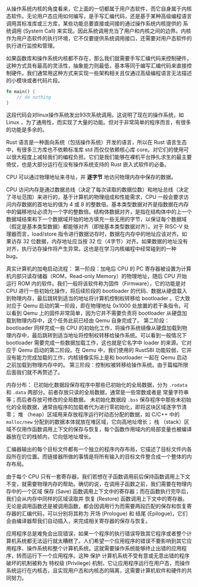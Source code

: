 从操作系统内核的角度看来，它上面的一切都属于用户态软件，而它自身属于内核态软件。无论用户态应用如何编写，是手写汇编代码，还是基于某种高级编程语言调用其标准库或三方库，某些功能总要直接或间接的通过操作系统内核提供的 系统调用 (System Call) 来实现。因此系统调用充当了用户和内核之间的边界。内核作为用户态软件的执行环境，它不仅要提供系统调用接口，还需要对用户态软件的执行进行监控和管理。

如果函数库和操作系统内核都不存在，那么我们就需要手写汇编代码来控制硬件，这种方式具有最高的灵活性，抽象能力则最低，基本等同于编写汇编代码来直接控制硬件。我们通常用这种方式来实现一些架构相关且仅通过高级编程语言无法描述的小模块或者代码片段。

```rust
fn main() {
    // do nothing
}
```
这段代码会对linux操作系统发出93次系统调用。这说明了现在的操作系统，如 Linux ，为了通用性，而实现了大量的功能。但对于非常简单的程序而言，有很多的功能是多余的。

Rust 语言是一种面向系统（包括操作系统）开发的语言，所以在 Rust 语言生态中，有很多三方库也不依赖标准库 std 而仅仅依赖核心库 core。对它们的使用可以很大程度上减轻我们的编程负担。它们是我们能够在裸机平台挣扎求生的最主要倚仗，也是大部分运行在没有操作系统支持的 Rust 嵌入式软件的必备。

CPU 可以通过物理地址来寻址，并 **逐字节** 地访问物理内存中保存的数据。

CPU 访问内存是通过数据总线（决定了每次读取的数据位数）和地址总线（决定了寻址范围）来进行的，基于计算机的物理组成和性能需求，CPU 一般会要求访问内存数据的首地址的值为 4 或 8 的整数倍。基本类型数据对齐是指数据在内存中的偏移地址必须为一个字的整数倍。结构体数据对齐，是指在结构体中的上一个数据域结束和下一个数据域开始的地方填充一些无用的字节，以保证每个数据域（假定是基本类型数据）都能够对齐（即按基本类型数据对齐）。对于 RISC-V 处理器而言，load/store 指令进行数据访存时，数据在内存中的地址应该对齐。如果访存 32 位数据，内存地址应当按 32 位（4字节）对齐。如果数据的地址没有对齐，执行访存操作将产生异常。这也是在学习内核编程中经常碰到的一种 bug。

真实计算机的加电启动流程：
第一阶段：加电后 CPU 的 PC 寄存器被设置为计算机内部只读存储器（ROM，Read-only Memory）的物理地址，随后 CPU 开始运行 ROM 内的软件。我们一般将该软件称为固件（Firmware），它的功能是对 CPU 进行一些初始化操作，将后续阶段的 bootloader 的代码、数据从硬盘载入到物理内存，最后跳转到适当的地址将计算机控制权转移给 bootloader 。它大致对应于 Qemu 启动的第一阶段，即在物理地址 0x1000 处放置的若干条指令。可以看到 Qemu 上的固件非常简单，因为它并不需要负责将 bootloader 从硬盘加载到物理内存中，这个任务此前已经由 Qemu 自身完成了。
第二阶段：bootloader 同样完成一些 CPU 的初始化工作，将操作系统镜像从硬盘加载到物理内存中，最后跳转到适当地址将控制权转移给操作系统。可以看到一般情况下 bootloader 需要完成一些数据加载工作，这也就是它名字中 loader 的来源。它对应于 Qemu 启动的第二阶段。在 Qemu 中，我们使用的 RustSBI 功能较弱，它并没有能力完成加载的工作，内核镜像实际上是和 bootloader 一起在 Qemu 启动之前加载到物理内存中的。
第三阶段：控制权被转移给操作系统。由于篇幅所限后面我们就不再赘述了。

内存分布：
已初始化数据段保存程序中那些已初始化的全局数据，分为 `.rodata` 和 `.data` 两部分。前者存放只读的全局数据，通常是一些常数或者是 常量字符串等；而后者存放可修改的全局数据。
未初始化数据段 `.bss` 保存程序中那些未初始化的全局数据，通常由程序的加载者代为进行零初始化，即将这块区域逐字节清零；
堆 （heap）区域用来存放程序运行时动态分配的数据，如 C/C++ 中的 `malloc/new` 分配到的数据本体就放在堆区域，它向高地址增长；
栈 （stack）区域不仅用作函数调用上下文的保存与恢复，每个函数作用域内的局部变量也被编译器放在它的栈帧内，它向低地址增长。

汇编器输出的每个目标文件都有一个独立的程序内存布局，它描述了目标文件内各段所在的位置。而链接器所做的事情是将所有输入的目标文件整合成一个整体的内存布局。

由于每个 CPU 只有一套寄存器，我们若想在子函数调用前后保持函数调用上下文不变，就需要物理内存的帮助。确切的说，在调用子函数之前，我们需要在物理内存中的一个区域 保存 (Save) 函数调用上下文中的寄存器；而在函数执行完毕后，我们会从内存中同样的区域读取并 恢复 (Restore) 函数调用上下文中的寄存器。无论是调用函数还是被调用函数，都会因调用行为而需要两段匹配的保存和恢复寄存器的汇编代码，可以分别将其称为 开场 (Prologue) 和 结尾 (Epilogue)，它们会由编译器帮我们自动插入，来完成相关寄存器的保存与恢复。

应用程序总是难免会出现错误，如果一个程序的执行错误导致其它程序或者整个计算机系统都无法运行就太糟糕了。人们希望一个应用程序的错误不要影响到其它应用程序、操作系统和整个计算机系统。这就需要操作系统能够终止出错的应用程序，转而运行下一个应用程序。这种 保护 计算机系统不受有意或无意出错的程序破坏的机制被称为 特权级 (Privilege) 机制，它让应用程序运行在用户态，而操作系统运行在内核态，且实现用户态和内核态的隔离，这需要计算机软件和硬件的共同努力。



